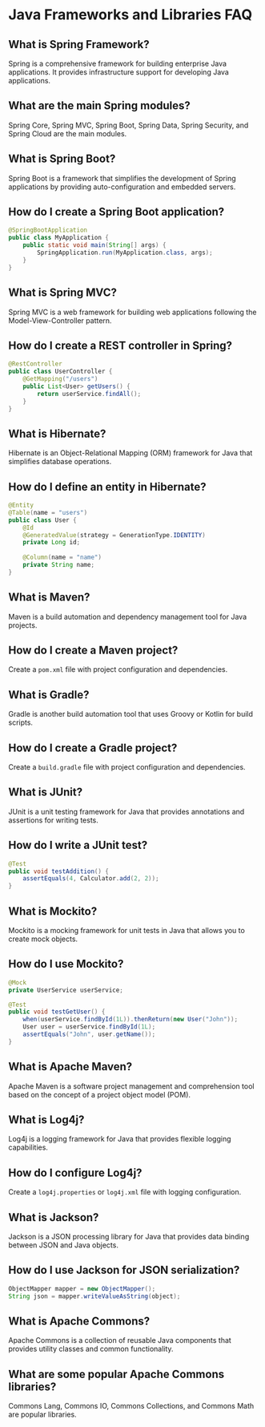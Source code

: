 # Java Frameworks and Libraries FAQ

## What is Spring Framework?

Spring is a comprehensive framework for building enterprise Java applications. It provides infrastructure support for developing Java applications.

## What are the main Spring modules?

Spring Core, Spring MVC, Spring Boot, Spring Data, Spring Security, and Spring Cloud are the main modules.

## What is Spring Boot?

Spring Boot is a framework that simplifies the development of Spring applications by providing auto-configuration and embedded servers.

## How do I create a Spring Boot application?

```java
@SpringBootApplication
public class MyApplication {
    public static void main(String[] args) {
        SpringApplication.run(MyApplication.class, args);
    }
}
```

## What is Spring MVC?

Spring MVC is a web framework for building web applications following the Model-View-Controller pattern.

## How do I create a REST controller in Spring?

```java
@RestController
public class UserController {
    @GetMapping("/users")
    public List<User> getUsers() {
        return userService.findAll();
    }
}
```

## What is Hibernate?

Hibernate is an Object-Relational Mapping (ORM) framework for Java that simplifies database operations.

## How do I define an entity in Hibernate?

```java
@Entity
@Table(name = "users")
public class User {
    @Id
    @GeneratedValue(strategy = GenerationType.IDENTITY)
    private Long id;
    
    @Column(name = "name")
    private String name;
}
```

## What is Maven?

Maven is a build automation and dependency management tool for Java projects.

## How do I create a Maven project?

Create a `pom.xml` file with project configuration and dependencies.

## What is Gradle?

Gradle is another build automation tool that uses Groovy or Kotlin for build scripts.

## How do I create a Gradle project?

Create a `build.gradle` file with project configuration and dependencies.

## What is JUnit?

JUnit is a unit testing framework for Java that provides annotations and assertions for writing tests.

## How do I write a JUnit test?

```java
@Test
public void testAddition() {
    assertEquals(4, Calculator.add(2, 2));
}
```

## What is Mockito?

Mockito is a mocking framework for unit tests in Java that allows you to create mock objects.

## How do I use Mockito?

```java
@Mock
private UserService userService;

@Test
public void testGetUser() {
    when(userService.findById(1L)).thenReturn(new User("John"));
    User user = userService.findById(1L);
    assertEquals("John", user.getName());
}
```

## What is Apache Maven?

Apache Maven is a software project management and comprehension tool based on the concept of a project object model (POM).

## What is Log4j?

Log4j is a logging framework for Java that provides flexible logging capabilities.

## How do I configure Log4j?

Create a `log4j.properties` or `log4j.xml` file with logging configuration.

## What is Jackson?

Jackson is a JSON processing library for Java that provides data binding between JSON and Java objects.

## How do I use Jackson for JSON serialization?

```java
ObjectMapper mapper = new ObjectMapper();
String json = mapper.writeValueAsString(object);
```

## What is Apache Commons?

Apache Commons is a collection of reusable Java components that provides utility classes and common functionality.

## What are some popular Apache Commons libraries?

Commons Lang, Commons IO, Commons Collections, and Commons Math are popular libraries.
